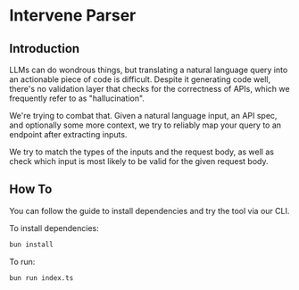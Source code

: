 # Intervene Parser

## Introduction

LLMs can do wondrous things, but translating a natural language query into an actionable piece of code is difficult. Despite it generating code well, there's no validation layer that checks for the correctness of APIs, which we frequently refer to as "hallucination".

We're trying to combat that. Given a natural language input, an API spec, and optionally some more context, we try to reliably map your query to an endpoint after extracting inputs.

We try to match the types of the inputs and the request body, as well as check which input is most likely to be valid for the given request body.

## How To

You can follow the guide to install dependencies and try the tool via our CLI.

To install dependencies:

```bash
bun install
```

To run:

```bash
bun run index.ts
```

